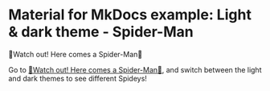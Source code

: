 # Material for MkDocs example: Light & dark theme - Spider-Man

🎵Watch out! Here comes a Spider-Man🎵

Go to [🎵Watch out! Here comes a Spider-Man🎵](https://josh-wong.github.io/material-for-mkdocs-example-light-dark-spiderman/), and switch between the light and dark themes to see different Spideys!
